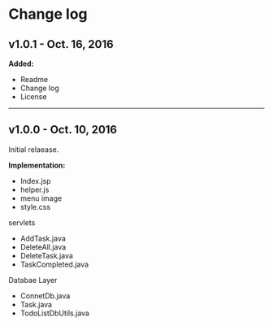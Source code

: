# Change log

## v1.0.1 - Oct. 16, 2016

**Added:**
- Readme
- Change log
- License 

---

## v1.0.0 - Oct. 10, 2016

Initial relaease.

**Implementation:**
- Index.jsp
- helper.js
- menu image
- style.css

servlets
- AddTask.java
- DeleteAll.java
- DeleteTask.java
- TaskCompleted.java

Databae Layer
- ConnetDb.java
- Task.java
- TodoListDbUtils.java 